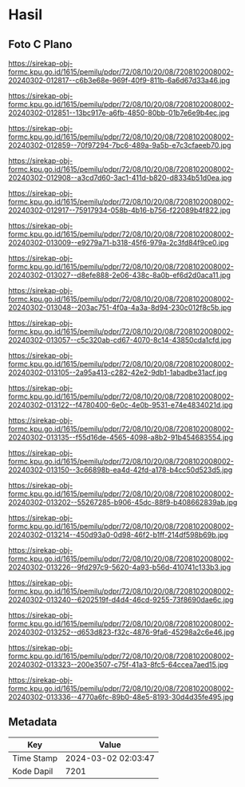 # Hasil

## Foto C Plano

https://sirekap-obj-formc.kpu.go.id/1615/pemilu/pdpr/72/08/10/20/08/7208102008002-20240302-012817--c6b3e68e-969f-40f9-811b-6a6d67d33a46.jpg

https://sirekap-obj-formc.kpu.go.id/1615/pemilu/pdpr/72/08/10/20/08/7208102008002-20240302-012851--13bc917e-a6fb-4850-80bb-01b7e6e9b4ec.jpg

https://sirekap-obj-formc.kpu.go.id/1615/pemilu/pdpr/72/08/10/20/08/7208102008002-20240302-012859--70f97294-7bc6-489a-9a5b-e7c3cfaeeb70.jpg

https://sirekap-obj-formc.kpu.go.id/1615/pemilu/pdpr/72/08/10/20/08/7208102008002-20240302-012908--a3cd7d60-3ac1-411d-b820-d8334b51d0ea.jpg

https://sirekap-obj-formc.kpu.go.id/1615/pemilu/pdpr/72/08/10/20/08/7208102008002-20240302-012917--75917934-058b-4b16-b756-f22089b4f822.jpg

https://sirekap-obj-formc.kpu.go.id/1615/pemilu/pdpr/72/08/10/20/08/7208102008002-20240302-013009--e9279a71-b318-45f6-979a-2c3fd84f9ce0.jpg

https://sirekap-obj-formc.kpu.go.id/1615/pemilu/pdpr/72/08/10/20/08/7208102008002-20240302-013027--d8efe888-2e06-438c-8a0b-ef6d2d0aca11.jpg

https://sirekap-obj-formc.kpu.go.id/1615/pemilu/pdpr/72/08/10/20/08/7208102008002-20240302-013048--203ac751-4f0a-4a3a-8d94-230c012f8c5b.jpg

https://sirekap-obj-formc.kpu.go.id/1615/pemilu/pdpr/72/08/10/20/08/7208102008002-20240302-013057--c5c320ab-cd67-4070-8c14-43850cda1cfd.jpg

https://sirekap-obj-formc.kpu.go.id/1615/pemilu/pdpr/72/08/10/20/08/7208102008002-20240302-013105--2a95a413-c282-42e2-9db1-1abadbe31acf.jpg

https://sirekap-obj-formc.kpu.go.id/1615/pemilu/pdpr/72/08/10/20/08/7208102008002-20240302-013122--f4780400-6e0c-4e0b-9531-e74e4834021d.jpg

https://sirekap-obj-formc.kpu.go.id/1615/pemilu/pdpr/72/08/10/20/08/7208102008002-20240302-013135--f55d16de-4565-4098-a8b2-91b454683554.jpg

https://sirekap-obj-formc.kpu.go.id/1615/pemilu/pdpr/72/08/10/20/08/7208102008002-20240302-013150--3c66898b-ea4d-42fd-a178-b4cc50d523d5.jpg

https://sirekap-obj-formc.kpu.go.id/1615/pemilu/pdpr/72/08/10/20/08/7208102008002-20240302-013202--55267285-b906-45dc-88f9-b408662839ab.jpg

https://sirekap-obj-formc.kpu.go.id/1615/pemilu/pdpr/72/08/10/20/08/7208102008002-20240302-013214--450d93a0-0d98-46f2-b1ff-214df598b69b.jpg

https://sirekap-obj-formc.kpu.go.id/1615/pemilu/pdpr/72/08/10/20/08/7208102008002-20240302-013226--9fd297c9-5620-4a93-b56d-410741c133b3.jpg

https://sirekap-obj-formc.kpu.go.id/1615/pemilu/pdpr/72/08/10/20/08/7208102008002-20240302-013240--6202519f-d4d4-46cd-9255-73f8690dae6c.jpg

https://sirekap-obj-formc.kpu.go.id/1615/pemilu/pdpr/72/08/10/20/08/7208102008002-20240302-013252--d653d823-f32c-4876-9fa6-45298a2c6e46.jpg

https://sirekap-obj-formc.kpu.go.id/1615/pemilu/pdpr/72/08/10/20/08/7208102008002-20240302-013323--200e3507-c75f-41a3-8fc5-64ccea7aed15.jpg

https://sirekap-obj-formc.kpu.go.id/1615/pemilu/pdpr/72/08/10/20/08/7208102008002-20240302-013336--4770a6fc-89b0-48e5-8193-30d4d35fe495.jpg


## Metadata

| Key        | Value               |
| ---------- | ------------------- |
| Time Stamp | 2024-03-02 02:03:47 |
| Kode Dapil | 7201                |



